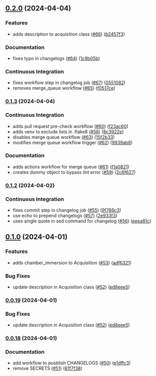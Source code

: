 ## [0.2.0](https://github.com/AllenNeuralDynamics/aind-data-schema-test/compare/v0.1.3...v0.2.0) (2024-04-04)


### Features

* adds description to acquisition class ([#66](https://github.com/AllenNeuralDynamics/aind-data-schema-test/issues/66)) ([b2457f3](https://github.com/AllenNeuralDynamics/aind-data-schema-test/commit/b2457f333c520ab4fe2c237135d30ce34027434f))


### Documentation

* fixes typo in changelogs ([#64](https://github.com/AllenNeuralDynamics/aind-data-schema-test/issues/64)) ([1c9b05b](https://github.com/AllenNeuralDynamics/aind-data-schema-test/commit/1c9b05b88d48e1d358ef6dacc21b54bdae66c0df))


### Continuous Integration

* fixes workflow step in changelog job ([#67](https://github.com/AllenNeuralDynamics/aind-data-schema-test/issues/67)) ([0551082](https://github.com/AllenNeuralDynamics/aind-data-schema-test/commit/0551082cb5e222eaba05a2acef3c8290e7389ae3))
* removes merge_queue workflow ([#65](https://github.com/AllenNeuralDynamics/aind-data-schema-test/issues/65)) ([f0517ce](https://github.com/AllenNeuralDynamics/aind-data-schema-test/commit/f0517ce1f6755554fd7a4112417a08783e372e6c))


### [0.1.3](https://github.com/AllenNeuralDynamics/aind-data-schema-test/compare/v0.1.2...v0.1.3) (2024-04-04)


### Continuous Integration

* adds pull request pre-check workflow ([#60](https://github.com/AllenNeuralDynamics/aind-data-schema-test/issues/60)) ([f23ac60](https://github.com/AllenNeuralDynamics/aind-data-schema-test/commit/f23ac60cbbf11cdf16295feb6aeb52174ccc772e))
* adds venv to exclude lists in .flake8 ([#58](https://github.com/AllenNeuralDynamics/aind-data-schema-test/issues/58)) ([8c3922e](https://github.com/AllenNeuralDynamics/aind-data-schema-test/commit/8c3922eb5a80ddb9e055dec8791f41e15569f3f5))
* disables merge queue workflow ([#63](https://github.com/AllenNeuralDynamics/aind-data-schema-test/issues/63)) ([15f2b33](https://github.com/AllenNeuralDynamics/aind-data-schema-test/commit/15f2b33268811a61e5ac9904218309f59ed0297c))
* modifies merge queue workflow trigger ([#62](https://github.com/AllenNeuralDynamics/aind-data-schema-test/issues/62)) ([9939ab8](https://github.com/AllenNeuralDynamics/aind-data-schema-test/commit/9939ab8fb129b2052aae2d27dde4a476368941f8))


### Documentation

* adds actions workflow for merge queue ([#61](https://github.com/AllenNeuralDynamics/aind-data-schema-test/issues/61)) ([f1a0821](https://github.com/AllenNeuralDynamics/aind-data-schema-test/commit/f1a0821fb31ea36d1194f74c448878ad0ae47e4d))
* creates dummy object to bypass lint error ([#59](https://github.com/AllenNeuralDynamics/aind-data-schema-test/issues/59)) ([2c6f627](https://github.com/AllenNeuralDynamics/aind-data-schema-test/commit/2c6f6278474084a8ca1c99b81351783eb388b8d2))


### [0.1.2](https://github.com/AllenNeuralDynamics/aind-data-schema-test/compare/v0.1.1...v0.1.2) (2024-04-02)


### Continuous Integration

* fixes commit step in changelog job ([#55](https://github.com/AllenNeuralDynamics/aind-data-schema-test/issues/55)) ([9f786c3](https://github.com/AllenNeuralDynamics/aind-data-schema-test/commit/9f786c326f228fbeb3d6cef854764a539eeba9a2))
* use echo to prepend changelogs ([#57](https://github.com/AllenNeuralDynamics/aind-data-schema-test/issues/57)) ([2e933f3](https://github.com/AllenNeuralDynamics/aind-data-schema-test/commit/2e933f3beaf2c16c3b599fd32e040584b739fe9f))
* uses single quote in sed command for changelog ([#56](https://github.com/AllenNeuralDynamics/aind-data-schema-test/issues/56)) ([eeea81c](https://github.com/AllenNeuralDynamics/aind-data-schema-test/commit/eeea81ccf0e84719ff6913af47c70a601da3afff))


## [0.1.0](https://github.com/AllenNeuralDynamics/aind-data-schema-test/compare/v0.0.18...v0.1.0) (2024-04-01)


### Features

* adds chamber_immersion to Acquisition ([#53](https://github.com/AllenNeuralDynamics/aind-data-schema-test/issues/53)) ([adf6321](https://github.com/AllenNeuralDynamics/aind-data-schema-test/commit/adf6321e20d2e2445219503a32bfc4f1053493db))


### Bug Fixes

* update description in Acquisition class ([#52](https://github.com/AllenNeuralDynamics/aind-data-schema-test/issues/52)) ([ed8eee5](https://github.com/AllenNeuralDynamics/aind-data-schema-test/commit/ed8eee5a07898b0ed7e5b3a6b0d521cf49ace113))

### [0.0.19](https://github.com/AllenNeuralDynamics/aind-data-schema-test/compare/v0.0.18...v0.0.19) (2024-04-01)


### Bug Fixes

* update description in Acquisition class ([#52](https://github.com/AllenNeuralDynamics/aind-data-schema-test/issues/52)) ([ed8eee5](https://github.com/AllenNeuralDynamics/aind-data-schema-test/commit/ed8eee5a07898b0ed7e5b3a6b0d521cf49ace113))

### [0.0.18](https://github.com/AllenNeuralDynamics/aind-data-schema-test/compare/v0.0.17...v0.0.18) (2024-04-01)


### Documentation

* add workflow to pusblish CHANGELOGS ([#50](https://github.com/AllenNeuralDynamics/aind-data-schema-test/issues/50)) ([e1dffc3](https://github.com/AllenNeuralDynamics/aind-data-schema-test/commit/e1dffc3f14bc616d8d978a4f993962763d7cbc35))
* remove SECRETS ([#51](https://github.com/AllenNeuralDynamics/aind-data-schema-test/issues/51)) ([81f7f38](https://github.com/AllenNeuralDynamics/aind-data-schema-test/commit/81f7f38a6f4c79dd7e970992e3e90921659c9261))
